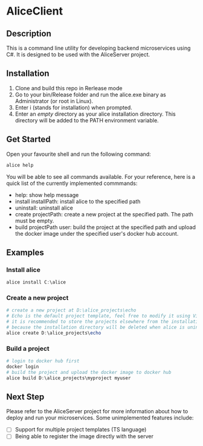 # AliceClient

## Description
This is a command line utility for developing backend microservices using C#. It is designed to be used with the AliceServer project.

## Installation
1. Clone and build this repo in Rerlease mode
1. Go to your bin/Release folder and run the alice.exe binary as Administrator (or root in Linux).
1. Enter i (stands for installation) when prompted.
1. Enter an *empty* directory as your alice installation directory. This directory will be added to the PATH environment variable.

## Get Started
Open your favourite shell and run the following command:
```bash
alice help
```
You will be able to see all commands available. For your reference, here is a quick list of the currently implemented commmands:
- help: show help message
- install installPath: install alice to the specified path
- uninstall: uninstall alice
- create projectPath: create a new project at the specified path. The path must be empty.
- build projectPath user: build the project at the specified path and upload the docker image under the specified user's docker hub account.

## Examples
### Install alice
```powershell
alice install C:\alice
```
### Create a new project
```powershell
# create a new project at D:\alice_projects\echo
# Echo is the default project template, feel free to modify it using Visual Studio IDE
# it is recommended to store the projects elsewhere from the installation directory
# because the installation directory will be deleted when alice is uninstalled
alice create D:\alice_projects\echo
```
### Build a project
```powershell
# login to docker hub first
docker login
# build the project and upload the docker image to docker hub
alice build D:\alice_projects\myproject myuser
```

## Next Step
Please refer to the AliceServer project for more information about how to deploy and run your microservices.
Some unimplemented features include:
- [ ] Support for multiple project templates (TS language)
- [ ] Being able to register the image directly with the server